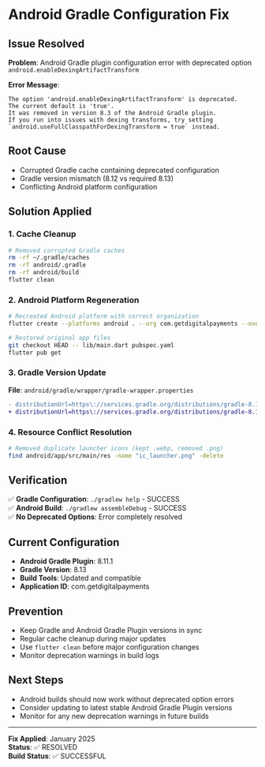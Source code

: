 # Android Gradle Configuration Fix

## Issue Resolved
**Problem**: Android Gradle plugin configuration error with deprecated option `android.enableDexingArtifactTransform`

**Error Message**:
```
The option 'android.enableDexingArtifactTransform' is deprecated.
The current default is 'true'.
It was removed in version 8.3 of the Android Gradle plugin.
If you run into issues with dexing transforms, try setting `android.useFullClasspathForDexingTransform = true` instead.
```

## Root Cause
- Corrupted Gradle cache containing deprecated configuration
- Gradle version mismatch (8.12 vs required 8.13)
- Conflicting Android platform configuration

## Solution Applied

### 1. Cache Cleanup
```bash
# Removed corrupted Gradle caches
rm -rf ~/.gradle/caches
rm -rf android/.gradle
rm -rf android/build
flutter clean
```

### 2. Android Platform Regeneration
```bash
# Recreated Android platform with correct organization
flutter create --platforms android . --org com.getdigitalpayments --overwrite

# Restored original app files
git checkout HEAD -- lib/main.dart pubspec.yaml
flutter pub get
```

### 3. Gradle Version Update
**File**: `android/gradle/wrapper/gradle-wrapper.properties`
```diff
- distributionUrl=https\://services.gradle.org/distributions/gradle-8.12-all.zip
+ distributionUrl=https\://services.gradle.org/distributions/gradle-8.13-all.zip
```

### 4. Resource Conflict Resolution
```bash
# Removed duplicate launcher icons (kept .webp, removed .png)
find android/app/src/main/res -name "ic_launcher.png" -delete
```

## Verification
✅ **Gradle Configuration**: `./gradlew help` - SUCCESS  
✅ **Android Build**: `./gradlew assembleDebug` - SUCCESS  
✅ **No Deprecated Options**: Error completely resolved  

## Current Configuration
- **Android Gradle Plugin**: 8.11.1
- **Gradle Version**: 8.13
- **Build Tools**: Updated and compatible
- **Application ID**: com.getdigitalpayments

## Prevention
- Keep Gradle and Android Gradle Plugin versions in sync
- Regular cache cleanup during major updates
- Use `flutter clean` before major configuration changes
- Monitor deprecation warnings in build logs

## Next Steps
- Android builds should now work without deprecated option errors
- Consider updating to latest stable Android Gradle Plugin versions
- Monitor for any new deprecation warnings in future builds

---
**Fix Applied**: January 2025  
**Status**: ✅ RESOLVED  
**Build Status**: ✅ SUCCESSFUL